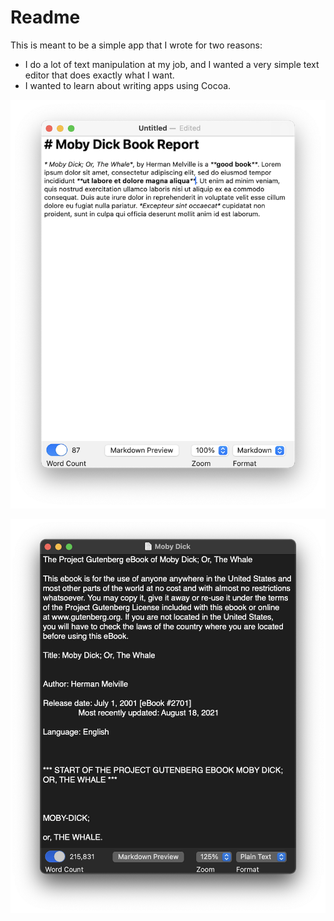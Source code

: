 #  Readme

This is meant to be a simple app that I wrote for two reasons:

- I do a lot of text manipulation at my job, and I wanted a very simple text editor that does exactly what I want.
- I wanted to learn about writing apps using Cocoa.

![Jot Screenshot Light Mode](/Screenshot2.png)

![Jot Screenshot Dark Mode](/Screenshot1.png)
